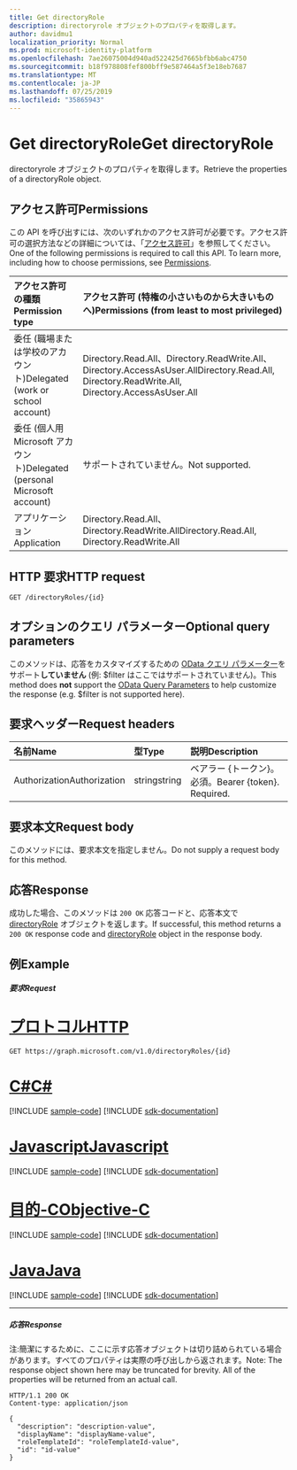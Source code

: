 ```yaml
---
title: Get directoryRole
description: directoryrole オブジェクトのプロパティを取得します。
author: davidmu1
localization_priority: Normal
ms.prod: microsoft-identity-platform
ms.openlocfilehash: 7ae26075004d940ad522425d7665bfbb6abc4750
ms.sourcegitcommit: b18f978808fef800bff9e587464a5f3e18eb7687
ms.translationtype: MT
ms.contentlocale: ja-JP
ms.lasthandoff: 07/25/2019
ms.locfileid: "35865943"
---
```

# <a name="get-directoryrole"></a><span data-ttu-id="6836a-103">Get directoryRole</span><span class="sxs-lookup"><span data-stu-id="6836a-103">Get directoryRole</span></span>

<span data-ttu-id="6836a-104">directoryrole オブジェクトのプロパティを取得します。</span><span class="sxs-lookup"><span data-stu-id="6836a-104">Retrieve the properties of a directoryRole object.</span></span>

## <a name="permissions"></a><span data-ttu-id="6836a-105">アクセス許可</span><span class="sxs-lookup"><span data-stu-id="6836a-105">Permissions</span></span>
<span data-ttu-id="6836a-p101">この API を呼び出すには、次のいずれかのアクセス許可が必要です。アクセス許可の選択方法などの詳細については、「[アクセス許可](/graph/permissions-reference)」を参照してください。</span><span class="sxs-lookup"><span data-stu-id="6836a-p101">One of the following permissions is required to call this API. To learn more, including how to choose permissions, see [Permissions](/graph/permissions-reference).</span></span>

|<span data-ttu-id="6836a-108">アクセス許可の種類</span><span class="sxs-lookup"><span data-stu-id="6836a-108">Permission type</span></span>      | <span data-ttu-id="6836a-109">アクセス許可 (特権の小さいものから大きいものへ)</span><span class="sxs-lookup"><span data-stu-id="6836a-109">Permissions (from least to most privileged)</span></span>              |
|:--------------------|:---------------------------------------------------------|
|<span data-ttu-id="6836a-110">委任 (職場または学校のアカウント)</span><span class="sxs-lookup"><span data-stu-id="6836a-110">Delegated (work or school account)</span></span> | <span data-ttu-id="6836a-111">Directory.Read.All、Directory.ReadWrite.All、Directory.AccessAsUser.All</span><span class="sxs-lookup"><span data-stu-id="6836a-111">Directory.Read.All, Directory.ReadWrite.All, Directory.AccessAsUser.All</span></span>    |
|<span data-ttu-id="6836a-112">委任 (個人用 Microsoft アカウント)</span><span class="sxs-lookup"><span data-stu-id="6836a-112">Delegated (personal Microsoft account)</span></span> | <span data-ttu-id="6836a-113">サポートされていません。</span><span class="sxs-lookup"><span data-stu-id="6836a-113">Not supported.</span></span>    |
|<span data-ttu-id="6836a-114">アプリケーション</span><span class="sxs-lookup"><span data-stu-id="6836a-114">Application</span></span> | <span data-ttu-id="6836a-115">Directory.Read.All、Directory.ReadWrite.All</span><span class="sxs-lookup"><span data-stu-id="6836a-115">Directory.Read.All, Directory.ReadWrite.All</span></span> |

## <a name="http-request"></a><span data-ttu-id="6836a-116">HTTP 要求</span><span class="sxs-lookup"><span data-stu-id="6836a-116">HTTP request</span></span>
<!-- { "blockType": "ignored" } -->
```http
GET /directoryRoles/{id}
```
## <a name="optional-query-parameters"></a><span data-ttu-id="6836a-117">オプションのクエリ パラメーター</span><span class="sxs-lookup"><span data-stu-id="6836a-117">Optional query parameters</span></span>
<span data-ttu-id="6836a-118">このメソッドは、応答をカスタマイズするための [OData クエリ パラメーター](https://developer.microsoft.com/graph/docs/concepts/query_parameters)をサポート**していません** (例: $filter はここではサポートされていません)。</span><span class="sxs-lookup"><span data-stu-id="6836a-118">This method does **not** support the [OData Query Parameters](https://developer.microsoft.com/graph/docs/concepts/query_parameters) to help customize the response (e.g. $filter is not supported here).</span></span>

## <a name="request-headers"></a><span data-ttu-id="6836a-119">要求ヘッダー</span><span class="sxs-lookup"><span data-stu-id="6836a-119">Request headers</span></span>
| <span data-ttu-id="6836a-120">名前</span><span class="sxs-lookup"><span data-stu-id="6836a-120">Name</span></span>       | <span data-ttu-id="6836a-121">型</span><span class="sxs-lookup"><span data-stu-id="6836a-121">Type</span></span> | <span data-ttu-id="6836a-122">説明</span><span class="sxs-lookup"><span data-stu-id="6836a-122">Description</span></span>|
|:-----------|:------|:----------|
| <span data-ttu-id="6836a-123">Authorization</span><span class="sxs-lookup"><span data-stu-id="6836a-123">Authorization</span></span>  | <span data-ttu-id="6836a-124">string</span><span class="sxs-lookup"><span data-stu-id="6836a-124">string</span></span>  | <span data-ttu-id="6836a-p102">ベアラー {トークン}。必須。</span><span class="sxs-lookup"><span data-stu-id="6836a-p102">Bearer {token}. Required.</span></span> |

## <a name="request-body"></a><span data-ttu-id="6836a-127">要求本文</span><span class="sxs-lookup"><span data-stu-id="6836a-127">Request body</span></span>
<span data-ttu-id="6836a-128">このメソッドには、要求本文を指定しません。</span><span class="sxs-lookup"><span data-stu-id="6836a-128">Do not supply a request body for this method.</span></span>

## <a name="response"></a><span data-ttu-id="6836a-129">応答</span><span class="sxs-lookup"><span data-stu-id="6836a-129">Response</span></span>

<span data-ttu-id="6836a-130">成功した場合、このメソッドは `200 OK` 応答コードと、応答本文で [directoryRole](../resources/directoryrole.md) オブジェクトを返します。</span><span class="sxs-lookup"><span data-stu-id="6836a-130">If successful, this method returns a `200 OK` response code and [directoryRole](../resources/directoryrole.md) object in the response body.</span></span>
## <a name="example"></a><span data-ttu-id="6836a-131">例</span><span class="sxs-lookup"><span data-stu-id="6836a-131">Example</span></span>
##### <a name="request"></a><span data-ttu-id="6836a-132">要求</span><span class="sxs-lookup"><span data-stu-id="6836a-132">Request</span></span>


# <a name="httptabhttp"></a>[<span data-ttu-id="6836a-133">プロトコル</span><span class="sxs-lookup"><span data-stu-id="6836a-133">HTTP</span></span>](#tab/http)
<!-- {
  "blockType": "request",
  "name": "get_directoryrole"
}-->
```http
GET https://graph.microsoft.com/v1.0/directoryRoles/{id}
```
# <a name="ctabcsharp"></a>[<span data-ttu-id="6836a-134">C#</span><span class="sxs-lookup"><span data-stu-id="6836a-134">C#</span></span>](#tab/csharp)
[!INCLUDE [sample-code](../includes/snippets/csharp/get-directoryrole-csharp-snippets.md)]
[!INCLUDE [sdk-documentation](../includes/snippets/snippets-sdk-documentation-link.md)]

# <a name="javascripttabjavascript"></a>[<span data-ttu-id="6836a-135">Javascript</span><span class="sxs-lookup"><span data-stu-id="6836a-135">Javascript</span></span>](#tab/javascript)
[!INCLUDE [sample-code](../includes/snippets/javascript/get-directoryrole-javascript-snippets.md)]
[!INCLUDE [sdk-documentation](../includes/snippets/snippets-sdk-documentation-link.md)]

# <a name="objective-ctabobjc"></a>[<span data-ttu-id="6836a-136">目的-C</span><span class="sxs-lookup"><span data-stu-id="6836a-136">Objective-C</span></span>](#tab/objc)
[!INCLUDE [sample-code](../includes/snippets/objc/get-directoryrole-objc-snippets.md)]
[!INCLUDE [sdk-documentation](../includes/snippets/snippets-sdk-documentation-link.md)]

# <a name="javatabjava"></a>[<span data-ttu-id="6836a-137">Java</span><span class="sxs-lookup"><span data-stu-id="6836a-137">Java</span></span>](#tab/java)
[!INCLUDE [sample-code](../includes/snippets/java/get-directoryrole-java-snippets.md)]
[!INCLUDE [sdk-documentation](../includes/snippets/snippets-sdk-documentation-link.md)]

---

##### <a name="response"></a><span data-ttu-id="6836a-138">応答</span><span class="sxs-lookup"><span data-stu-id="6836a-138">Response</span></span>
<span data-ttu-id="6836a-p103">注:簡潔にするために、ここに示す応答オブジェクトは切り詰められている場合があります。すべてのプロパティは実際の呼び出しから返されます。</span><span class="sxs-lookup"><span data-stu-id="6836a-p103">Note: The response object shown here may be truncated for brevity. All of the properties will be returned from an actual call.</span></span>
<!-- {
  "blockType": "response",
  "truncated": true,
  "@odata.type": "microsoft.graph.directoryRole"
} -->
```http
HTTP/1.1 200 OK
Content-type: application/json

{
  "description": "description-value",
  "displayName": "displayName-value",
  "roleTemplateId": "roleTemplateId-value",
  "id": "id-value"
}
```

<!-- uuid: 8fcb5dbc-d5aa-4681-8e31-b001d5168d79
2015-10-25 14:57:30 UTC -->
<!-- {
  "type": "#page.annotation",
  "description": "Get directoryRole",
  "keywords": "",
  "section": "documentation",
  "tocPath": "",
  "suppressions": [
  ]
}-->
